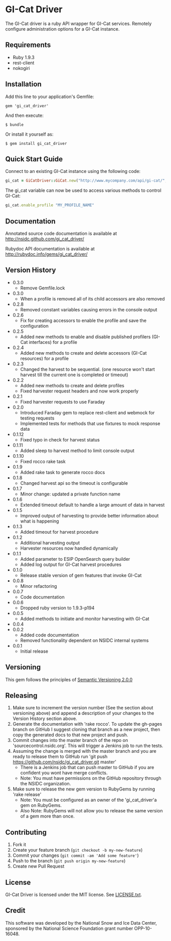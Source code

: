 # GI-Cat Driver

The GI-Cat driver is a ruby API wrapper for GI-Cat services.  Remotely configure administration options for a GI-Cat instance.

## Requirements

* Ruby 1.9.3
* rest-client
* nokogiri

## Installation

Add this line to your application's Gemfile:

    gem 'gi_cat_driver'

And then execute:

    $ bundle

Or install it yourself as:

    $ gem install gi_cat_driver

## Quick Start Guide

Connect to an existing GI-Cat instance using the following code:

```Ruby
gi_cat = GiCatDriver::GiCat.new("http://www.mycompany.com/api/gi-cat/", ADMIN_USERNAME, ADMIN_PASSWORD)
```

The gi_cat variable can now be used to access various methods to control GI-Cat:

```Ruby
gi_cat.enable_profile "MY_PROFILE_NAME"
```

## Documentation

Annotated source code documentation is available at http://nsidc.github.com/gi_cat_driver/

Rubydoc API documentation is available at http://rubydoc.info/gems/gi_cat_driver/

## Version History
* 0.3.0
  * Remove Gemfile.lock
* 0.3.0
  * When a profile is removed all of its child accessors are also removed
* 0.2.8
  * Removed constant variables causing errors in the console output
* 0.2.6
  * Fix for creating accessors to enable the profile and save the configuration
* 0.2.5
  * Added new methods to enable and disable published profilers (GI-Cat interfaces) for a profile
* 0.2.4
  * Added new methods to create and delete accessors (GI-Cat resources) for a profile
* 0.2.3
  * Changed the harvest to be sequential. (one resource won't start harvest till the current one is completed or timeout)
* 0.2.2
  * Added new methods to create and delete profiles
  * Fixed harvester request headers and now work properly
* 0.2.1
  * Fixed harvester requests to use Faraday
* 0.2.0
  * Introduced Faraday gem to replace rest-client and webmock for testing requests
  * Implemented tests for methods that use fixtures to mock response data
* 0.1.12
  * Fixed typo in check for harvest status
* 0.1.11
  * Added sleep to harvest method to limit console output
* 0.1.10
  * Fixed rocco rake task
* 0.1.9
  * Added rake task to generate rocco docs
* 0.1.8
  * Changed harvest api so the timeout is configurable
* 0.1.7
  * Minor change: updated a private function name
* 0.1.6
  * Extended timeout default to handle a large amount of data in harvest
* 0.1.5
  * Improved output of harvesting to provide better information about what is happening
* 0.1.3
  * Added timeout for harvest procedure
* 0.1.2
  * Additional harvesting output
  * Harvester resources now handled dynamically
* 0.1.1
  * Added parameter to ESIP OpenSearch query builder
  * Added log output for GI-Cat harvest procedures
* 0.1.0
  * Release stable version of gem features that invoke GI-Cat
* 0.0.8
  * Minor refactoring
* 0.0.7
  * Code documentation
* 0.0.6
  * Dropped ruby version to 1.9.3-p194
* 0.0.5
  * Added methods to initiate and monitor harvesting with GI-Cat
* 0.0.4
* 0.0.2
  * Added code documentation
  * Removed functionality dependent on NSIDC internal systems
* 0.0.1
  * Initial release

## Versioning

This gem follows the principles of [Semantic Versioning 2.0.0](http://semver.org/)

## Releasing

1. Make sure to increment the version number (See the section about versioning above) and append a description of your changes to the Version History section above.
2. Generate the documentation with 'rake rocco'.  To update the gh-pages branch on GitHub I suggest cloning that branch as a new project, then copy the generated docs to that new project and push.
3. Commit changes into the master branch of the repo on 'sourcecontrol.nsidc.org'. This will trigger a Jenkins job to run the tests.
4. Assuming the change is merged with the master branch and you are ready to release them to GitHub run 'git push https://github.com/nsidc/gi_cat_driver.git master'
      * There is a Jenkins job that can push master to GitHub if you are confident you wont have merge conflicts.
      * Note: You must have permissions on the GitHub repository through the NSIDC organization.
5. Make sure to release the new gem version to RubyGems by running 'rake release'
      * Note: You must be configured as an owner of the 'gi_cat_driver'a gem on RubyGems.
      * Also Note: RubyGems will not allow you to release the same version of a gem more than once.

## Contributing

1. Fork it
2. Create your feature branch (`git checkout -b my-new-feature`)
3. Commit your changes (`git commit -am 'Add some feature'`)
4. Push to the branch (`git push origin my-new-feature`)
5. Create new Pull Request

## License

GI-Cat Driver is licensed under the MIT license. See [LICENSE.txt][license].

[license]: https://raw.github.com/nsidc/gi_cat_driver/master/LICENSE.txt

## Credit

This software was developed by the National Snow and Ice Data Center,
sponsored by the National Science Foundation grant number OPP-10-16048.
